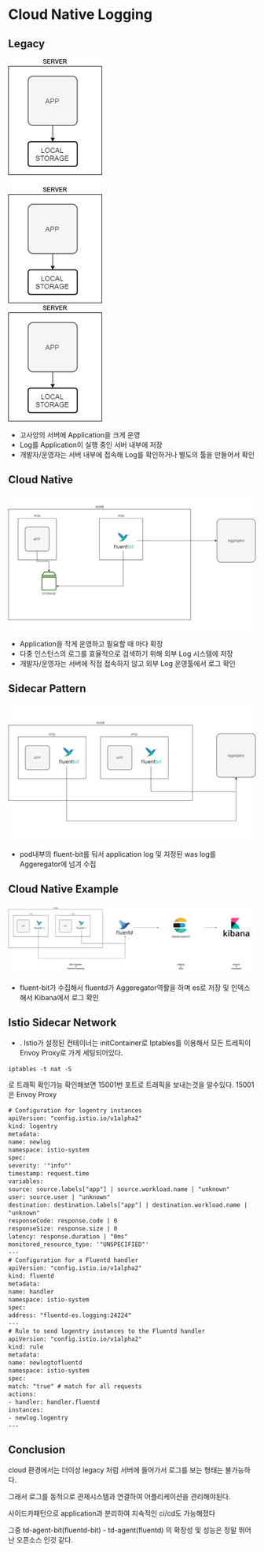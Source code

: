 # Cloud Native Logging

## Legacy

![ScreenShot](img/1.png)

- 고사양의 서버에 Application을 크게 운영
- Log를 Application이 실행 중인 서버 내부에 저장
- 개발자/운영자는 서버 내부에 접속해 Log를 확인하거나 별도의 툴을 만들어서 확인

## Cloud Native

![ScreenShot](img/2.png)

- Application을 작게 운영하고 필요할 때 마다 확장
- 다중 인스턴스의 로그를 효율적으로 검색하기 위해 외부 Log 시스템에 저장
- 개발자/운영자는 서버에 직접 접속하지 않고 외부 Log 운영툴에서 로그 확인

## Sidecar Pattern

![ScreenShot](img/3.png)

- pod내부의 fluent-bit를 둬서 application log 및 지정된 was log를 Aggeregator에 넘겨 수집


## Cloud Native Example

![ScreenShot](img/4.png)

- fluent-bit가 수집해서 fluentd가 Aggeregator역활을 하며 es로 저장 및 인덱스해서 Kibana에서 로그 확인

## Istio Sidecar Network

- . Istio가 설정된 컨테이너는 initContainer로 Iptables를 이용해서 모든 트레픽이 Envoy Proxy로 가게 세팅되어있다.

`iptables -t nat -S`

로 트래픽 확인가능
확인해보면 15001번 포트로 트래픽을 보내는것을 알수있다. 15001은 Envoy Proxy

```
# Configuration for logentry instances
apiVersion: "config.istio.io/v1alpha2"
kind: logentry
metadata:
name: newlog
namespace: istio-system
spec:
severity: '"info"'
timestamp: request.time
variables:
source: source.labels["app"] | source.workload.name | "unknown"
user: source.user | "unknown"
destination: destination.labels["app"] | destination.workload.name |
"unknown"
responseCode: response.code | 0
responseSize: response.size | 0
latency: response.duration | "0ms"
monitored_resource_type: '"UNSPECIFIED"'
---
# Configuration for a Fluentd handler
apiVersion: "config.istio.io/v1alpha2"
kind: fluentd
metadata:
name: handler
namespace: istio-system
spec:
address: "fluentd-es.logging:24224"
---
# Rule to send logentry instances to the Fluentd handler
apiVersion: "config.istio.io/v1alpha2"
kind: rule
metadata:
name: newlogtofluentd
namespace: istio-system
spec:
match: "true" # match for all requests
actions:
- handler: handler.fluentd
instances:
- newlog.logentry
---

```

## Conclusion
cloud 환경에서는 더이상 legacy 처럼 서버에 들어가서 로그를 보는 형태는 불가능하다.

그래서 로그를 동적으로 관제시스템과 연결하여 어플리케이션을 관리해야된다.

사이드카패턴으로 application과 분리하여 지속적인 ci/cd도 가능해졌다
 
그중 td-agent-bit(fluentd-bit) - td-agent(fluentd) 의 확장성 및 성능은 정말 뛰어난 오픈소스 인것 같다.
